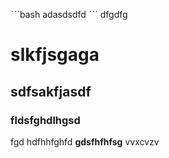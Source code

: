 ˋˋˋbash
adasdsdfd
ˋˋˋ
dfgdfg
# slkfjsgaga
## sdfsakfjasdf
### fldsfghdlhgsd
fgd  hdfhhfghfd
**gdsfhfhfsg**
vvxcvzv 